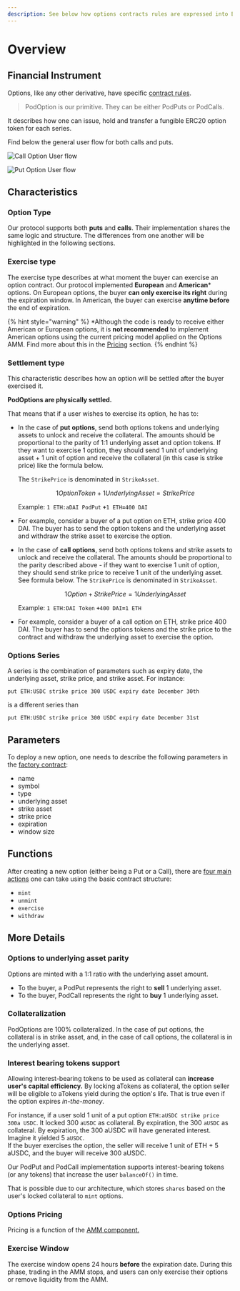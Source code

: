 ```yaml
---
description: See below how options contracts rules are expressed into ERC20 tokens.
---
```


# Overview

## Financial Instrument

Options, like any other derivative, have specific [contract rules](https://app.gitbook.com/@pods-finance-1/s/teste/~/drafts/-MUJTxilQ4CgSOs_VLiH/understand-options/how-options-work). 

> PodOption is our primitive. They can be either PodPuts or PodCalls.

It describes how one can issue, hold and transfer a fungible ERC20 option token for each series.

Find below the general user flow for both calls and puts.

![Call Option User flow](../.gitbook/assets/call-option-user-flow-1-.png)

![Put Option User flow](../.gitbook/assets/put-option-user-flow-1-.png)

## Characteristics  

### Option Type

Our protocol supports both **puts** and **calls**. Their implementation shares the same logic and structure. The differences from one another will be highlighted in the following sections. 

### Exercise type

The exercise type describes at what moment the buyer can exercise an option contract. Our protocol implemented **European** and **American**\* options. On European options, the buyer **can only exercise its right** during the expiration window. In American, the buyer can exercise **anytime before** the end of expiration.

{% hint style="warning" %}
\*Although the code is ready to receive either American or European options, it is **not recommended** to implement American options using the current pricing model applied on the Options AMM. Find more about this in the [Pricing](https://app.gitbook.com/@pods-finance-1/s/teste/~/drafts/-MUJTd3NADF5p4jYrmxE/options-amm-overview/optionamm/pricing) section. 
{% endhint %}

### Settlement type

This characteristic describes how an option will be settled after the buyer exercised it.

**PodOptions are physically settled.** 

That means that if a user wishes to exercise its option, he has to:

* In the case of **put** **options**, send both options tokens and underlying assets to unlock and receive the collateral. The amounts should be proportional to the parity of 1:1 underlying asset and option tokens. If they want to exercise 1 option, they should send 1 unit of underlying asset + 1 unit of option and receive the collateral \(in this case is strike price\) like the formula below. 

   The `StrikePrice` is denominated in `StrikeAsset`.  
  
  $$1OptionToken+1UnderlyingAsset=StrikePrice$$  
   
  Example: `1 ETH:aDAI PodPut` **`+`**`1 ETH`**`=`**`400 DAI`

* For example, consider a buyer of a put option on ETH, strike price 400 DAI. The buyer has to send the option tokens and the underlying asset and withdraw the strike asset to exercise the option. 
* In the case of **call options**, send both options tokens and strike assets to unlock and receive the collateral. The amounts should be proportional to the parity described above - if they want to exercise 1 unit of option, they should send strike price to receive 1 unit of the underlying asset. See formula below. The `StrikePrice` is denominated in `StrikeAsset`.

  
  $$1Option + StrikePrice = 1Underlying Asset$$  


  Example: `1 ETH:DAI Token` **`+`**`400 DAI`**`=`**`1 ETH`

* For example, consider a buyer of a call option on ETH, strike price 400 DAI. The buyer has to send the options tokens and the strike price to the contract and withdraw the underlying asset to exercise the option. 

### Options Series

A series is the combination of parameters such as expiry date, the underlying asset, strike price, and strike asset. For instance: 

`put ETH:USDC strike price 300 USDC expiry date December 30th` 

is a different series than 

`put ETH:USDC strike price 300 USDC expiry date December 31st`

## Parameters

To deploy a new option, one needs to describe the following parameters in the [factory contract](https://app.gitbook.com/@pods-finance-1/s/teste/~/drafts/-MUJTxilQ4CgSOs_VLiH/options-protocol-overview/options-smartcontracts/podfactory):

* name
* symbol
* type
* underlying asset
* strike asset
* strike price
* expiration
* window size

## Functions

After creating a new option \(either being a Put or a Call\), there are [four main actions](https://app.gitbook.com/@pods-finance-1/s/teste/~/drafts/-MUJTxilQ4CgSOs_VLiH/options-protocol-overview/podoptions/functions) one can take using the basic contract structure:

* `mint`
* `unmint`
* `exercise`
* `withdraw`

## More Details

### **Options to underlying asset parity**

Options are minted with a 1:1 ratio with the underlying asset amount. 

* To the buyer, a PodPut represents the right to **sell** 1 underlying asset.
* To the buyer,  PodCall represents the right to **buy** 1 underlying asset.

### Collateralization

PodOptions are 100% collateralized. In the case of put options, the collateral is in strike asset, and, in the case of call options, the collateral is in the underlying asset.

### Interest bearing tokens support

Allowing interest-bearing tokens to be used as collateral can **increase user's capital efficiency.** By locking aTokens as collateral, the option seller will be eligible to aTokens yield during the option's life. That is true even if the option expires _in-the-money_. 

For instance, if a user sold 1 unit of a put option `ETH:aUSDC strike price 300a USDC`. It locked 300 `aUSDC` as collateral. By expiration, the 300 `aUSDC` as collateral. By expiration, the 300 aUSDC will have generated interest. Imagine it yielded 5 `aUSDC`.   
If the buyer exercises the option, the seller will receive 1 unit of ETH + 5 aUSDC, and the buyer will receive 300 aUSDC.

Our PodPut and PodCall implementation supports interest-bearing tokens \(or any tokens\) that increase the user `balanceOf()` in time.

That is possible due to our architecture, which stores `shares` based on the user's locked collateral to `mint` options.

### Options Pricing

Pricing is a function of the [AMM component.](https://app.gitbook.com/@pods-finance-1/s/teste/~/drafts/-MUJTxilQ4CgSOs_VLiH/options-amm-overview/optionamm)

### Exercise Window

The exercise window opens 24 hours **before** the expiration date. During this phase, trading in the AMM stops, and users can only exercise their options or remove liquidity from the AMM.

